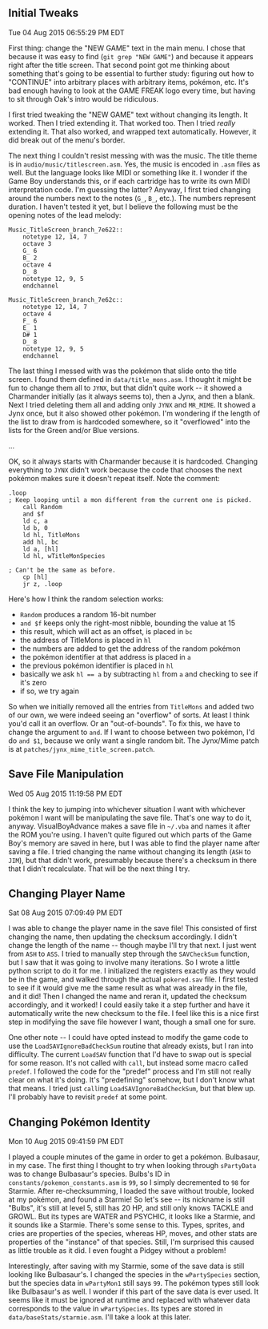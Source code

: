 ## Initial Tweaks ##
Tue 04 Aug 2015 06:55:29 PM EDT

First thing: change the "NEW GAME" text in the main menu. I chose that because
it was easy to find (`git grep "NEW GAME"`) and because it appears right after
the title screen. That second point got me thinking about something that's
going to be essential to further study: figuring out how to "CONTINUE" into
arbitrary places with arbitrary items, pokémon, etc. It's bad enough having to
look at the GAME FREAK logo every time, but having to sit through Oak's intro
would be ridiculous.

I first tried tweaking the "NEW GAME" text without changing its length. It
worked. Then I tried extending it. That worked too. Then I tried *really*
extending it. That also worked, and wrapped text automatically. However, it did
break out of the menu's border.

The next thing I couldn't resist messing with was the music. The title theme is
in `audio/music/titlescreen.asm`. Yes, the music is encoded in `.asm` files as
well. But the language looks like MIDI or something like it. I wonder if the
Game Boy understands this, or if each cartridge has to write its own MIDI
interpretation code. I'm guessing the latter? Anyway, I first tried changing
around the numbers next to the notes (`G_`, `B_`, etc.). The numbers represent
duration. I haven't tested it yet, but I believe the following must be the
opening notes of the lead melody:

    Music_TitleScreen_branch_7e622::
        notetype 12, 14, 7
        octave 3
        G_ 6
        B_ 2
        octave 4
        D_ 8
        notetype 12, 9, 5
        endchannel

    Music_TitleScreen_branch_7e62c::
        notetype 12, 14, 7
        octave 4
        F_ 6
        E_ 1
        D# 1
        D_ 8
        notetype 12, 9, 5
        endchannel

The last thing I messed with was the pokémon that slide onto the title screen.
I found them defined in `data/title_mons.asm`. I thought it might be fun to
change them all to `JYNX`, but that didn't quite work -- it showed a Charmander
initially (as it always seems to), then a Jynx, and then a blank. Next I tried
deleting them all and adding only `JYNX` and `MR_MIME`. It showed a Jynx once,
but it also showed other pokémon. I'm wondering if the length of the list to
draw from is hardcoded somewhere, so it "overflowed" into the lists for the
Green and/or Blue versions.

...

OK, so it always starts with Charmander because it is hardcoded. Changing 
everything to `JYNX` didn't work because the code that chooses the next pokémon 
makes sure it doesn't repeat itself. Note the comment:

    .loop
    ; Keep looping until a mon different from the current one is picked.
        call Random
        and $f
        ld c, a
        ld b, 0
        ld hl, TitleMons
        add hl, bc
        ld a, [hl]
        ld hl, wTitleMonSpecies

    ; Can't be the same as before.
        cp [hl]
        jr z, .loop

Here's how I think the random selection works:

  * `Random` produces a random 16-bit number
  * `and $f` keeps only the right-most nibble, bounding the value at 15
  * this result, which will act as an offset, is placed in `bc`
  * the address of TitleMons is placed in `hl`
  * the numbers are added to get the address of the random pokémon
  * the pokémon identifier at that address is placed in `a`
  * the previous pokémon identifier is placed in `hl`
  * basically we ask `hl == a` by subtracting `hl` from `a` and checking to see
    if it's zero
  * if so, we try again

So when we initially removed all the entries from `TitleMons` and added two of
our own, we were indeed seeing an "overflow" of sorts. At least I think you'd 
call it an overflow. Or an "out-of-bounds". To fix this, we have to change the 
argument to `and`. If I want to choose between two pokémon, I'd do `and $1`, 
because we only want a single random bit. The Jynx/Mime patch is at 
`patches/jynx_mime_title_screen.patch`.


## Save File Manipulation ##
Wed 05 Aug 2015 11:19:58 PM EDT

I think the key to jumping into whichever situation I want with whichever 
pokémon I want will be manipulating the save file. That's one way to do it, 
anyway. VisualBoyAdvance makes a save file in `~/.vba` and names it after the 
ROM you're using. I haven't quite figured out which parts of the Game Boy's 
memory are saved in here, but I was able to find the player name after saving a 
file. I tried changing the name without changing its length (`ASH` to `JIM`), 
but that didn't work, presumably because there's a checksum in there that I 
didn't recalculate. That will be the next thing I try.


## Changing Player Name ##
Sat 08 Aug 2015 07:09:49 PM EDT

I was able to change the player name in the save file! This consisted of first 
changing the name, then updating the checksum accordingly. I didn't change the 
length of the name -- though maybe I'll try that next. I just went from `ASH` 
to `ASS`. I tried to manually step through the `SAVCheckSum` function, but I 
saw that it was going to involve many iterations. So I wrote a little python 
script to do it for me. I initialized the registers exactly as they would be in 
the game, and walked through the actual `pokered.sav` file. I first tested to 
see if it would give me the same result as what was already in the file, and it 
did! Then I changed the name and reran it, updated the checksum accordingly, 
and it worked! I could easily take it a step further and have it automatically 
write the new checksum to the file. I feel like this is a nice first step in 
modifying the save file however I want, though a small one for sure.

One other note -- I could have opted instead to modify the game code to use the 
`LoadSAVIgnoreBadCheckSum` routine that already exists, but I ran into 
difficulty. The current `LoadSAV` function that I'd have to swap out is special 
for some reason. It's not called with `call`, but instead some macro called 
`predef`. I followed the code for the "predef" process and I'm still not really 
clear on what it's doing. It's "predefining" somehow, but I don't know what 
that means. I tried just `call`ing `LoadSAVIgnoreBadCheckSum`, but that blew 
up. I'll probably have to revisit `predef` at some point.


## Changing Pokémon Identity ##
Mon 10 Aug 2015 09:41:59 PM EDT

I played a couple minutes of the game in order to get a pokémon. Bulbasaur, in 
my case. The first thing I thought to try when looking through `sPartyData` was 
to change Bulbasaur's species. Bulbs's ID in `constants/pokemon_constants.asm` 
is `99`, so I simply decremented to `98` for Starmie. After re-checksumming, I 
loaded the save without trouble, looked at my pokémon, and found a Starmie! So 
let's see -- its nickname is still "Bulbs", it's still at level 5, still has 20 
HP, and still only knows TACKLE and GROWL. But its types are WATER and PSYCHIC, 
it looks like a Starmie, and it sounds like a Starmie. There's some sense to 
this. Types, sprites, and cries are properties of the species, whereas HP, 
moves, and other stats are properties of the "instance" of that species. Still, 
I'm surprised this caused as little trouble as it did. I even fought a Pidgey 
without a problem!

Interestingly, after saving with my Starmie, some of the save data is still 
looking like Bulbasaur's. I changed the species in the `wPartySpecies` section, 
but the species data in `wPartyMon1` still says `99`. The pokémon types still 
look like Bulbasaur's as well. I wonder if this part of the save data is ever 
used. It seems like it must be ignored at runtime and replaced with whatever 
data corresponds to the value in `wPartySpecies`. Its types are stored in 
`data/baseStats/starmie.asm`. I'll take a look at this later.

